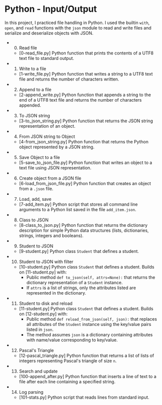 # Python - Input/Output

In this project, I practiced file handling in Python. I used the builtin `with`, `open`, and `read` functions with the `json` module to read and write files and serialize and deserialize objects with JSON.

* 0. Read file
  * [0-read_file.py] Python function that prints the contents of a UTF8 text file to standard output.

* 1. Write to a file
  * [1-write_file.py] Python function that writes a string to a UTF8 text file and returns the number of characters written.

* 2. Append to a file
  * [2-append_write.py] Python function that appends a string to the end of a UTF8 text file and returns the number of characters appended.

* 3. To JSON string
  * [3-to_json_string.py] Python function that returns the JSON string representation of an object.

* 4. From JSON string to Object
  * [4-from_json_string.py] Python function that returns the Python object represented by a JSON string.

* 5. Save Object to a file
  * [5-save_to_json_file.py] Python function that writes an object to a text file using JSON representation.

* 6. Create object from a JSON file
  * [6-load_from_json_file.py] Python function that creates an object from a `.json` file.

* 7. Load, add, save
  * [7-add_item.py] Python script that stores all command line arguments to a Python list saved in the file `add_item.json`.

* 8. Class to JSON
  * [8-class_to_json.py] Python function that returns the dictionary description for simple Python data structures (lists, dictionaries, strings, integers and booleans).

* 9. Student to JSON
  * [9-student.py] Python class `Student` that defines a student. 

* 10. Student to JSON with filter
  * [10-student.py] Python class `Student` that defines a student. Builds on [11-student.py] with:
    * Public method `def to_json(self, attrs=None):` that returns the dictionary representation of a `Student` instance.
    * If `attrs` is a list of strings, only the attributes listed are represented in the dictionary.

* 11. Student to disk and reload
  * [11-student.py] Python class `Student` that defines a student. Builds on [12-student.py] with:
    * Public method `def reload_from_json(self, json):` that replaces all attributes of the `Student` instance using the key/value pairs listed in `json`.
    * The method assumes `json` is a dictionary containing attributes with name/value corresponding to key/value.

* 12. Pascal's Triangle
  * [12-pascal_triangle.py] Python function that returns a list of lists of integers representing Pascal's triangle of size `n`.
  
* 13. Search and update
  * [100-append_after.py] Python function that inserts a line of text to a file after each line containing a specified string.

* 14. Log parsing
  * [101-stats.py] Python script that reads lines from standard input.

